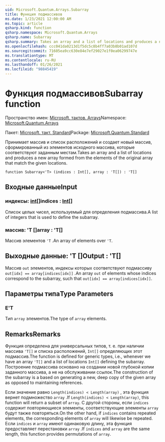 ```yaml
---
uid: Microsoft.Quantum.Arrays.Subarray
title: Функция подмассивов
ms.date: 1/23/2021 12:00:00 AM
ms.topic: article
qsharp.kind: function
qsharp.namespace: Microsoft.Quantum.Arrays
qsharp.name: Subarray
qsharp.summary: Takes an array and a list of locations and produces a new array formed from the elements of the original array that match the given locations.
ms.openlocfilehash: ccc041da0213d1f5dc5c8b4ff7a03b8b01ad107d
ms.sourcegitcommit: 71605ea9cc630e84e7ef29027e1f0ea06299747e
ms.translationtype: MT
ms.contentlocale: ru-RU
ms.lasthandoff: 01/26/2021
ms.locfileid: "98845419"
---
```

# <a name="subarray-function"></a><span data-ttu-id="f2058-102">Функция подмассивов</span><span class="sxs-lookup"><span data-stu-id="f2058-102">Subarray function</span></span>

<span data-ttu-id="f2058-103">Пространство имен: [Microsoft. тактов. Arrays](xref:Microsoft.Quantum.Arrays)</span><span class="sxs-lookup"><span data-stu-id="f2058-103">Namespace: [Microsoft.Quantum.Arrays](xref:Microsoft.Quantum.Arrays)</span></span>

<span data-ttu-id="f2058-104">Пакет: [Microsoft. такт. Standard](https://nuget.org/packages/Microsoft.Quantum.Standard)</span><span class="sxs-lookup"><span data-stu-id="f2058-104">Package: [Microsoft.Quantum.Standard](https://nuget.org/packages/Microsoft.Quantum.Standard)</span></span>


<span data-ttu-id="f2058-105">Принимает массив и список расположений и создает новый массив, сформированный из элементов исходного массива, которые соответствуют заданным местам.</span><span class="sxs-lookup"><span data-stu-id="f2058-105">Takes an array and a list of locations and produces a new array formed from the elements of the original array that match the given locations.</span></span>

```qsharp
function Subarray<'T> (indices : Int[], array : 'T[]) : 'T[]
```


## <a name="input"></a><span data-ttu-id="f2058-106">Входные данные</span><span class="sxs-lookup"><span data-stu-id="f2058-106">Input</span></span>

### <a name="indices--int"></a><span data-ttu-id="f2058-107">индексы: [int](xref:microsoft.quantum.lang-ref.int)[]</span><span class="sxs-lookup"><span data-stu-id="f2058-107">indices : [Int](xref:microsoft.quantum.lang-ref.int)[]</span></span>

<span data-ttu-id="f2058-108">Список целых чисел, используемый для определения подмассива.</span><span class="sxs-lookup"><span data-stu-id="f2058-108">A list of integers that is used to define the subarray.</span></span>


### <a name="array--t"></a><span data-ttu-id="f2058-109">массив: 'T []</span><span class="sxs-lookup"><span data-stu-id="f2058-109">array : 'T[]</span></span>

<span data-ttu-id="f2058-110">Массив элементов `'T` .</span><span class="sxs-lookup"><span data-stu-id="f2058-110">An array of elements over `'T`.</span></span>



## <a name="output--t"></a><span data-ttu-id="f2058-111">Выходные данные: 'T []</span><span class="sxs-lookup"><span data-stu-id="f2058-111">Output : 'T[]</span></span>

<span data-ttu-id="f2058-112">Массив `out` элементов, индексы которых соответствуют подмассиву `out[idx] == array[indices[idx]]` .</span><span class="sxs-lookup"><span data-stu-id="f2058-112">An array `out` of elements whose indices correspond to the subarray, such that `out[idx] == array[indices[idx]]`.</span></span>

## <a name="type-parameters"></a><span data-ttu-id="f2058-113">Параметры типа</span><span class="sxs-lookup"><span data-stu-id="f2058-113">Type Parameters</span></span>

### <a name="t"></a><span data-ttu-id="f2058-114">Е</span><span class="sxs-lookup"><span data-stu-id="f2058-114">'T</span></span>

<span data-ttu-id="f2058-115">Тип `array` элементов.</span><span class="sxs-lookup"><span data-stu-id="f2058-115">The type of `array` elements.</span></span>

## <a name="remarks"></a><span data-ttu-id="f2058-116">Remarks</span><span class="sxs-lookup"><span data-stu-id="f2058-116">Remarks</span></span>

<span data-ttu-id="f2058-117">Функция определена для универсальных типов, т. е. при наличии массива `'T[]` и списка расположений, `Int[]` определяющих этот подмассив.</span><span class="sxs-lookup"><span data-stu-id="f2058-117">The function is defined for generic types, i.e., whenever we have an array `'T[]` and a list of locations `Int[]` defining the subarray.</span></span>
<span data-ttu-id="f2058-118">Построение подмассива основано на создании новой глубокой копии заданного массива, а не на обслуживании ссылок.</span><span class="sxs-lookup"><span data-stu-id="f2058-118">The construction of the subarray is a based on generating a new, deep copy of the given array as opposed to maintaining references.</span></span>

<span data-ttu-id="f2058-119">Если значение равно `Length(indices) < Length(array)` , эта функция вернет подмножество `array` .</span><span class="sxs-lookup"><span data-stu-id="f2058-119">If `Length(indices) < Length(array)`, this function will return a subset of `array`.</span></span> <span data-ttu-id="f2058-120">С другой стороны, если `indices` содержит повторяющиеся элементы, соответствующие элементы `array` будут также повторяться.</span><span class="sxs-lookup"><span data-stu-id="f2058-120">On the other hand, if `indices` contains repeated elements, the corresponding elements of `array` will likewise be repeated.</span></span>
<span data-ttu-id="f2058-121">Если `indices` и `array` имеют одинаковую длину, эта функция предоставляет перестановки `array` .</span><span class="sxs-lookup"><span data-stu-id="f2058-121">If `indices` and `array` are the same length, this function provides permutations of `array`.</span></span>